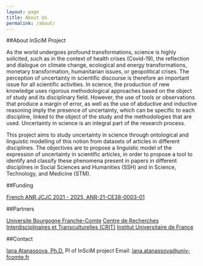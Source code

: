 ```yaml
---
layout: page
title: About Us
permalink: /about/
---
```


##About InSciM Project

As the world undergoes profound transformations, science is highly solicited, such as in the context of health crises (Covid-19), the reflection and dialogue on climate change, ecological and energy transformations, monetary transformation, humanitarian issues, or geopolitical crises. The perception of uncertainty in scientific discourse is therefore an important issue for all scientific activities.
In science, the production of new knowledge uses rigorous methodological approaches based on the object of study and its disciplinary field. However, the use of tools or observations that produce a margin of error, as well as the use of abductive and inductive reasoning imply the presence of uncertainty, which can be specific to each discipline, linked to the object of the study and the methodologies that are used. Uncertainty in science is an integral part of the research process.

This project aims to study uncertainty in science through ontological and linguistic modelling of this notion from datasets of articles in different disciplines. The objectives are to propose a linguistic model of the expression of uncertainty in scientific articles, in order to propose a tool to identify and classify these phenomena present in papers in different disciplines in Social Sciences and Humanities (SSH) and in Science, Technology, and Medicine (STM).

##Funding

[French ANR JCJC 2021 - 2025, ANR-21-CE38-0003-01](https://anr.fr/Projet-ANR-21-CE38-0003)

##Partners

[Universite Bourgogne Franche-Comte](https://www.ubfc.fr/en/)
[Centre de Recherches Interdisciplinaires et Transculturelles (CRIT)](http://crit.univ-fcomte.fr/)
[Institut Universitaire de France](https://www.iufrance.fr/)

##Contact

[Iana Atanassova, Ph.D.](http://tesniere.univ-fcomte.fr/iana/)
PI of InSciM project
Email: iana.atanassova@univ-fcomte.fr
